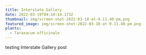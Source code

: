 ```yaml
---
title: Interstate Gallery
date: 2022-03-19T04:10:14.173Z
thumbnail: img/screen-shot-2022-03-18-at-9.11.40-pm.png
featured_image: img/screen-shot-2022-03-18-at-9.11.40-pm.png
plants:
  - Taraxacum officinale
---
```


testing Interstate Gallery post
